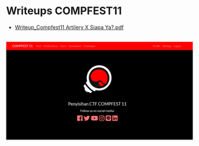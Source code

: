 # Writeups COMPFEST11

- [Writeup_Compfest11 Artilery X Siapa Ya?.pdf](https://github.com/muhammadhendro/CTF-Writeups/blob/master/2019/Compfest11/Compfest%2011%20Artilery%20x%20Siapa%20ya.pdf)<br><br>

<p align="center"><img src="compfest11.png"></p>
